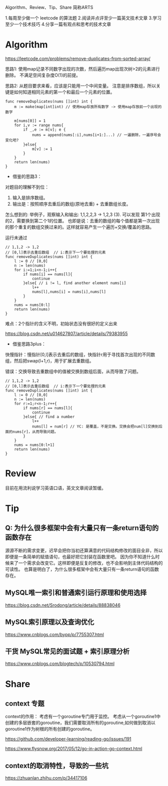 Algorithm、Review、Tip、Share 简称ARTS

1.每周至少做一个 leetcode 的算法题 2.阅读并点评至少一篇英文技术文章 3.学习至少一个技术技巧 4.分享一篇有观点和思考的技术文章

# Algorithm
https://leetcode.com/problems/remove-duplicates-from-sorted-array/

思路1: 使用map记录不同数字出现的次数，然后遍历map出现次树>2的元素进行删除。
不满足空间复杂度O(1)的前提。

思路2: 从题目要求来看，应该是只能用一个中间变量。 注意是排序数组，所以关键是如何知道相同元素的第一个和最后一个元素的位置。

```
func removeDuplicates(nums []int) int {
    m := make(map[int]int) // 使用map存放所有数字 -> 使用map存放前一个出现的数字
    
    m[nums[0]] = 1
    for i,v := range nums{
        if _,e := m[v]; e {
            nums = append(nums[:i],nums[i+1:]...) // 一遍删除，一遍序号会变化吧?
        }else{
            m[v] := 1
        }
    }
    return len(nums)
}
```

* 借鉴的思路3：

对题目的理解不到位：

1. 输入是排序数组。
2. 输出是：按照顺序去重后的数组(原地去重) + 去重数组长度。

怎么想到的: 举例子，观察输入和输出: 1,1,2,2,3 -> 1,2,3 (3). 可以发现 第1个出现的2，需要换到第二个1的位置。 也即是说：去重的数组的每个值都是第一次出现的那个重复的数组交换过来的。这样就容易产生一个遍历+交换/覆盖的思路。

运行未通过

```
// 1,1,2 -> 1,2
// [0,l]表示去重后数组  // i:表示下一个要处理的元素
func removeDuplicates(nums []int) int {
    l := 0 // [0,0]
    n := len(nums)
    for i:=1;i<n-1;i++{
        if nums[i] == nums[l]{
            continue
        }else{ // i != l, find another element nums[i]
            l++
            nums[l],nums[i] = nums[i],nums[l]
        }
    }
    nums = nums[0:l]
    return len(nums)
}
```

难点：2个指针的含义不明，初始状态没有很好的定义出来

https://blog.csdn.net/u014627807/article/details/79383955

* 借鉴思路3plus：

快慢指针：慢指针[0,l]表示去重后的数组，快指针r用于寻找首次出现的不同数组，然后把swap(l+1,r)，用于扩展去重数组。

错误：交换导致去重数组中的值被交换到数组后面，从而导致了问题。

```
// 1,1,2 -> 1,2
// [0,l]表示去重后数组  // i:表示下一个要处理的元素
func removeDuplicates(nums []int) int {
    l := 0 // [0,0]
    n := len(nums)
    for r:=1;r<n-1;r++{
        if nums[r] == nums[l]{
            continue
        }else{ // find a number
            l++
            nums[l] = num[r] // YC: 是覆盖，不是交换。交换会把num[l]交换到后面的nums[r]，从而导致问题。
        }
    }
    nums = nums[0:l+1]
    return len(nums)
}
```


# Review
目前在用流利说学习英语口语，英文文章阅读暂缓。

# Tip

## Q: 为什么很多框架中会有大量只有一条return语句的函数存在
源源不断的需求变更，迟早会把你当初还算满意的代码结构修改的面目全非，所以即便是一条简单的赋值语句，也最好把它封装在函数里吧。
因为你不知道什么时候来了一个需求会改变它。这样即便是反复的修改，也不会影响到主体代码结构的可读性。
也算是明白了，为什么很多框架中会有大量只有一条return语句的函数存在。

## MySQL唯一索引和普通索引运行原理和使用选择
https://blog.csdn.net/Srodong/article/details/88838046

## MySQL索引原理以及查询优化
https://www.cnblogs.com/bypp/p/7755307.html

## 干货 MySQL常见的面试题 + 索引原理分析
https://www.cnblogs.com/blogtech/p/10530794.html

# Share

## context 专题

context的作用：
考虑有一个goroutine专门用于监控。
考虑从一个goroutine1中创建的多层嵌套的goroutine，我们需要取消所有的goroutine,如何做到取消以goroutine1作为树根的所有创建的goroutine。

https://github.com/developer-learning/reading-go/issues/191

https://www.flysnow.org/2017/05/12/go-in-action-go-context.html


## context的取消特性，导致的一些坑
https://zhuanlan.zhihu.com/p/34417106
